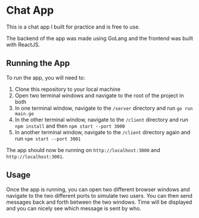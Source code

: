 # Chat App

This is a chat app I built for practice and is free to use.

The backend of the app was made using GoLang and the frontend was built with ReactJS.

## Running the App

To run the app, you will need to:

1. Clone this repository to your local machine
2. Open two terminal windows and navigate to the root of the project in both
3. In one terminal window, navigate to the `/server` directory and run `go run main.go`
4. In the other terminal window, navigate to the `/client` directory and run `npm install` and then `npm start --port 3000`
5. In another terminal window, navigate to the `/client` directory again and run `npm start --port 3001`

The app should now be running on `http://localhost:3000` and `http://localhost:3001`.

## Usage

Once the app is running, you can open two different browser windows and navigate to the two different ports to simulate two users. You can then send messages back and forth between the two windows. Time will be displayed and you can nicely see which message is sent by who.

